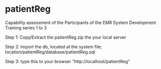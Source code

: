 # patientReg
Capability assessment of the Participants of the EMR System Development Training series 1 to 3

Step 1: Copy/Extract the patientReg.zip the your local server 

Step 2: Import the db, located at the system file; location/patientReg/database/patientReg.sql 

Step 3: type this to your browser "http://localhost/patientReg"

